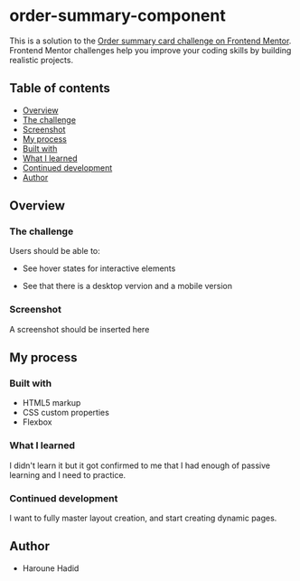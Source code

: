 # order-summary-component

This is a solution to the [Order summary card challenge on Frontend Mentor](https://www.frontendmentor.io/challenges/order-summary-component-QlPmajDUj). Frontend Mentor challenges help you improve your coding skills by building realistic projects. 

## Table of contents

- [Overview](#overview)
 - [The challenge](#the-challenge)
 - [Screenshot](#screenshot)
- [My process](#my-process)
 - [Built with](#built-with)
 - [What I learned](#what-i-learned)
 - [Continued development](#continued-development)
- [Author](#author)

## Overview

### The challenge

Users should be able to:

- See hover states for interactive elements

- See that there is a desktop vervion and a mobile version

### Screenshot

A screenshot should be inserted here

## My process

### Built with

- HTML5 markup
- CSS custom properties
- Flexbox

### What I learned

I didn't learn it but it got confirmed to me that I had enough of passive learning and I need to practice.

### Continued development

I want to fully master layout creation, and start creating dynamic pages.

## Author

- Haroune Hadid